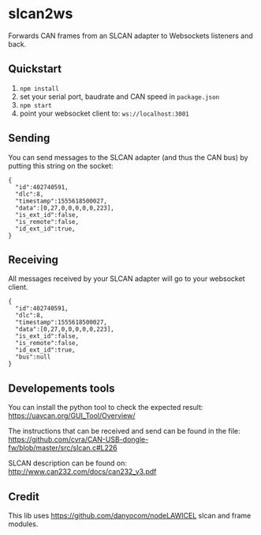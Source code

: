 # slcan2ws

Forwards CAN frames from an SLCAN adapter to Websockets listeners and back.

## Quickstart
1. `npm install`
2. set your serial port, baudrate and CAN speed in `package.json`
2. `npm start`
3. point your websocket client to: `ws://localhost:3001`

## Sending
You can send messages to the SLCAN adapter (and thus the CAN bus) by putting this string on the socket:

    {
      "id":402740591,
      "dlc":8,
      "timestamp":1555618500027,
      "data":[0,27,0,0,0,0,0,223],
      "is_ext_id":false,
      "is_remote":false,
      "id_ext_id":true,
    }

## Receiving
All messages received by your SLCAN adapter will go to your websocket client.

    {
      "id":402740591,
      "dlc":8,
      "timestamp":1555618500027,
      "data":[0,27,0,0,0,0,0,223],
      "is_ext_id":false,
      "is_remote":false,
      "id_ext_id":true,
      "bus":null
    }

## Developements tools

You can install the python tool to check the expected result: https://uavcan.org/GUI_Tool/Overview/

The instructions that can be received and send can be found in the file:
https://github.com/cvra/CAN-USB-dongle-fw/blob/master/src/slcan.c#L226

SLCAN description can be found on: http://www.can232.com/docs/can232_v3.pdf


## Credit

This lib uses https://github.com/danyocom/nodeLAWICEL slcan and frame modules.
